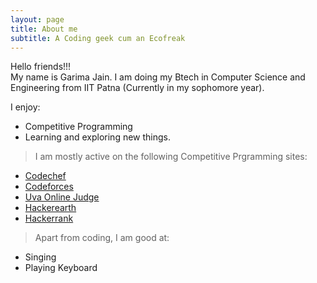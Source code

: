 ```yaml
---
layout: page
title: About me
subtitle: A Coding geek cum an Ecofreak
---
```


Hello friends!!!   
My name is Garima Jain. I am doing my Btech in Computer Science and Engineering from IIT Patna (Currently in my sophomore year).


I  enjoy:
* Competitive Programming
* Learning and exploring new things.  


>I am mostly active on the following Competitive Prgramming sites:
* [Codechef](https://www.codechef.com/users/gauri_18)
* [Codeforces](https://codeforces.com/profile/Gauri_Jain)
* [Uva Online Judge](https://uhunt.onlinejudge.org/id/1024108)
* [Hackerearth](https://www.hackerearth.com/@garima316) 
* [Hackerrank](https://www.hackerrank.com/garimaj012)


>Apart from coding, I am good at:
* Singing
* Playing Keyboard







